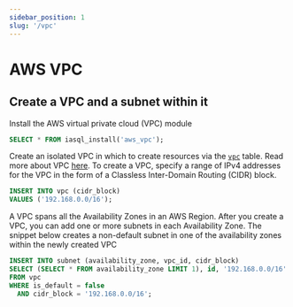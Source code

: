 ```yaml
---
sidebar_position: 1
slug: '/vpc'
---
```


# AWS VPC

## Create a VPC and a subnet within it

Install the AWS virtual private cloud (VPC) module

```sql
SELECT * FROM iasql_install('aws_vpc');
```

Create an isolated VPC in which to create resources via the [`vpc`](https://dbdocs.io/iasql/iasql?table=vpc&schema=public&view=table_structure) table. Read more about VPC [here](https://docs.aws.amazon.com/vpc/latest/userguide/configure-your-vpc.html). To create a VPC, specify a range of IPv4 addresses for the VPC in the form of a Classless Inter-Domain Routing (CIDR) block.

```sql
INSERT INTO vpc (cidr_block)
VALUES ('192.168.0.0/16');
```


A VPC spans all the Availability Zones in an AWS Region. After you create a VPC, you can add one or more subnets in each Availability Zone. The snippet below creates a non-default subnet in one of the availability zones within the newly created VPC

```sql TheButton[Create VPC subnet]="Run SQL"
INSERT INTO subnet (availability_zone, vpc_id, cidr_block)
SELECT (SELECT * FROM availability_zone LIMIT 1), id, '192.168.0.0/16'
FROM vpc
WHERE is_default = false
  AND cidr_block = '192.168.0.0/16';
```

